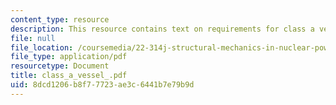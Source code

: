 ```yaml
---
content_type: resource
description: This resource contains text on requirements for class a vessels.
file: null
file_location: /coursemedia/22-314j-structural-mechanics-in-nuclear-power-technology-fall-2006/8dcd1206b8f77723ae3c6441b7e79b9d_class_a_vessel_.pdf
file_type: application/pdf
resourcetype: Document
title: class_a_vessel_.pdf
uid: 8dcd1206-b8f7-7723-ae3c-6441b7e79b9d
---
```

